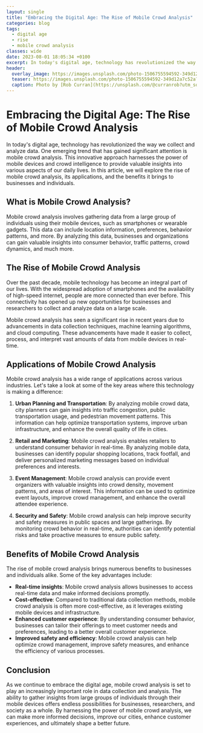 ```yaml
---
layout: single
title: "Embracing the Digital Age: The Rise of Mobile Crowd Analysis"
categories: blog
tags:
  - digital age
  - rise
  - mobile crowd analysis
classes: wide
date: 2023-08-01 18:05:34 +0100
excerpt: In today's digital age, technology has revolutionized the way we collect and analyze data.
header:
  overlay_image: https://images.unsplash.com/photo-1506755594592-349d12a7c52a?crop=entropy&cs=tinysrgb&fit=max&fm=jpg&ixid=M3w0Nzk0ODB8MHwxfHNlYXJjaHw0fHxkaWdpdGFsJTIwYWdlJTJDJTIwcmlzZSUyQyUyMG1vYmlsZSUyMGNyb3dkJTIwYW5hbHlzaXN8ZW58MHwwfHx8MTY5MDkwNTkyNnww&ixlib=rb-4.0.3&q=80&w=1080
  teaser: https://images.unsplash.com/photo-1506755594592-349d12a7c52a?crop=entropy&cs=tinysrgb&fit=max&fm=jpg&ixid=M3w0Nzk0ODB8MHwxfHNlYXJjaHw0fHxkaWdpdGFsJTIwYWdlJTJDJTIwcmlzZSUyQyUyMG1vYmlsZSUyMGNyb3dkJTIwYW5hbHlzaXN8ZW58MHwwfHx8MTY5MDkwNTkyNnww&ixlib=rb-4.0.3&q=80&w=400
  caption: Photo by [Rob Curran](https://unsplash.com/@curranrob?utm_source=peoplecounter&utm_medium=referral) on [Unsplash](https://unsplash.com/?utm_source=peoplecounter&utm_medium=referral)
---
```


# Embracing the Digital Age: The Rise of Mobile Crowd Analysis

In today's digital age, technology has revolutionized the way we collect and analyze data. One emerging trend that has gained significant attention is mobile crowd analysis. This innovative approach harnesses the power of mobile devices and crowd intelligence to provide valuable insights into various aspects of our daily lives. In this article, we will explore the rise of mobile crowd analysis, its applications, and the benefits it brings to businesses and individuals.

## What is Mobile Crowd Analysis?

Mobile crowd analysis involves gathering data from a large group of individuals using their mobile devices, such as smartphones or wearable gadgets. This data can include location information, preferences, behavior patterns, and more. By analyzing this data, businesses and organizations can gain valuable insights into consumer behavior, traffic patterns, crowd dynamics, and much more.

## The Rise of Mobile Crowd Analysis

Over the past decade, mobile technology has become an integral part of our lives. With the widespread adoption of smartphones and the availability of high-speed internet, people are more connected than ever before. This connectivity has opened up new opportunities for businesses and researchers to collect and analyze data on a large scale.

Mobile crowd analysis has seen a significant rise in recent years due to advancements in data collection techniques, machine learning algorithms, and cloud computing. These advancements have made it easier to collect, process, and interpret vast amounts of data from mobile devices in real-time.

## Applications of Mobile Crowd Analysis

Mobile crowd analysis has a wide range of applications across various industries. Let's take a look at some of the key areas where this technology is making a difference:

1. **Urban Planning and Transportation**: By analyzing mobile crowd data, city planners can gain insights into traffic congestion, public transportation usage, and pedestrian movement patterns. This information can help optimize transportation systems, improve urban infrastructure, and enhance the overall quality of life in cities.

2. **Retail and Marketing**: Mobile crowd analysis enables retailers to understand consumer behavior in real-time. By analyzing mobile data, businesses can identify popular shopping locations, track footfall, and deliver personalized marketing messages based on individual preferences and interests.

3. **Event Management**: Mobile crowd analysis can provide event organizers with valuable insights into crowd density, movement patterns, and areas of interest. This information can be used to optimize event layouts, improve crowd management, and enhance the overall attendee experience.

4. **Security and Safety**: Mobile crowd analysis can help improve security and safety measures in public spaces and large gatherings. By monitoring crowd behavior in real-time, authorities can identify potential risks and take proactive measures to ensure public safety.

## Benefits of Mobile Crowd Analysis

The rise of mobile crowd analysis brings numerous benefits to businesses and individuals alike. Some of the key advantages include:

- **Real-time insights**: Mobile crowd analysis allows businesses to access real-time data and make informed decisions promptly.
- **Cost-effective**: Compared to traditional data collection methods, mobile crowd analysis is often more cost-effective, as it leverages existing mobile devices and infrastructure.
- **Enhanced customer experience**: By understanding consumer behavior, businesses can tailor their offerings to meet customer needs and preferences, leading to a better overall customer experience.
- **Improved safety and efficiency**: Mobile crowd analysis can help optimize crowd management, improve safety measures, and enhance the efficiency of various processes.

## Conclusion

As we continue to embrace the digital age, mobile crowd analysis is set to play an increasingly important role in data collection and analysis. The ability to gather insights from large groups of individuals through their mobile devices offers endless possibilities for businesses, researchers, and society as a whole. By harnessing the power of mobile crowd analysis, we can make more informed decisions, improve our cities, enhance customer experiences, and ultimately shape a better future.